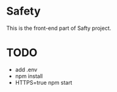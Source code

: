 # Safety

This is the front-end part of Safty project.

# TODO

- add .env
- npm install
- HTTPS=true npm start
